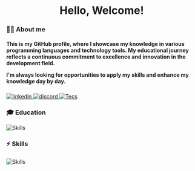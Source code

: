 <div align="center">
 <h1>Hello, Welcome!</h1>
</div>

###

<h3 align="left">👩‍💻 About me</h3>

<h4 align="left">
This is my GitHub profile, where I showcase my knowledge in various programming languages and technology tools. My educational journey reflects a continuous commitment to excellence and innovation in the development field.

I'm always looking for opportunities to apply my skills and enhance my knowledge day by day.

</h4>

###

<div align="left">
  <a href="https://www.linkedin.com/in/adryanrr/" target="_blank">
  <img src="https://skillicons.dev/icons?i=linkedin" alt="linkedin" />
  </a>
  <a href="https://discord.com/users/adryanrr" target="_blank">
  <img src="https://skillicons.dev/icons?i=discord" alt="discord" />
  </a>
  <a href="https://instagram.com/_adryanrr" target="_blank">
  <img src="https://skillicons.dev/icons?i=instagram" alt="Tecs" />
  </a>
</div>

<h3 align="left">🎓 Education</h3>

<div align="left">
  <img src="https://skillicons.dev/icons?i=redhat,aws" alt="Skills" />
</div>

###

<h3 align="left">⚡ Skills</h3>

###

<div align="left">
  <img src="https://skillicons.dev/icons?i=arch,c,java,html,css,js,ts,react,nextjs,nodejs,spring,docker" alt="Skills" />
</div>

